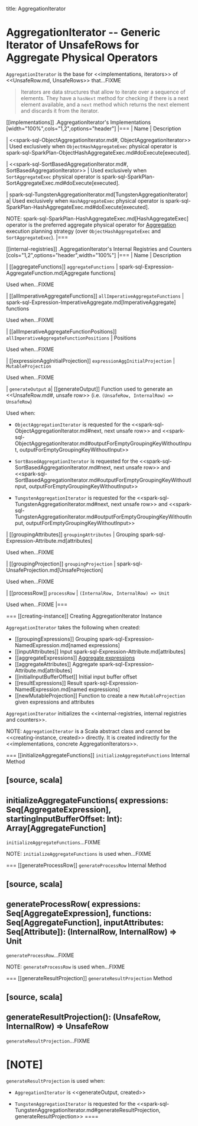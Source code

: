 title: AggregationIterator

# AggregationIterator -- Generic Iterator of UnsafeRows for Aggregate Physical Operators

`AggregationIterator` is the base for <<implementations, iterators>> of <<UnsafeRow.md, UnsafeRows>> that...FIXME

> Iterators are data structures that allow to iterate over a sequence of elements. They have a `hasNext` method for checking if there is a next element available, and a `next` method which returns the next element and discards it from the iterator.

[[implementations]]
.AggregationIterator's Implementations
[width="100%",cols="1,2",options="header"]
|===
| Name
| Description

| <<spark-sql-ObjectAggregationIterator.md#, ObjectAggregationIterator>>
| Used exclusively when `ObjectHashAggregateExec` physical operator is spark-sql-SparkPlan-ObjectHashAggregateExec.md#doExecute[executed].

| <<spark-sql-SortBasedAggregationIterator.md#, SortBasedAggregationIterator>>
| Used exclusively when `SortAggregateExec` physical operator is spark-sql-SparkPlan-SortAggregateExec.md#doExecute[executed].

| spark-sql-TungstenAggregationIterator.md[TungstenAggregationIterator]
a| Used exclusively when `HashAggregateExec` physical operator is spark-sql-SparkPlan-HashAggregateExec.md#doExecute[executed].

NOTE: spark-sql-SparkPlan-HashAggregateExec.md[HashAggregateExec] operator is the preferred aggregate physical operator for [Aggregation](execution-planning-strategies/Aggregation.md) execution planning strategy (over `ObjectHashAggregateExec` and `SortAggregateExec`).
|===

[[internal-registries]]
.AggregationIterator's Internal Registries and Counters
[cols="1,2",options="header",width="100%"]
|===
| Name
| Description

| [[aggregateFunctions]] `aggregateFunctions`
| spark-sql-Expression-AggregateFunction.md[Aggregate functions]

Used when...FIXME

| [[allImperativeAggregateFunctions]] `allImperativeAggregateFunctions`
| spark-sql-Expression-ImperativeAggregate.md[ImperativeAggregate] functions

Used when...FIXME

| [[allImperativeAggregateFunctionPositions]] `allImperativeAggregateFunctionPositions`
| Positions

Used when...FIXME

| [[expressionAggInitialProjection]] `expressionAggInitialProjection`
| `MutableProjection`

Used when...FIXME

| `generateOutput`
a| [[generateOutput]] Function used to generate an <<UnsafeRow.md#, unsafe row>> (i.e. `(UnsafeRow, InternalRow) => UnsafeRow`)

Used when:

* `ObjectAggregationIterator` is requested for the <<spark-sql-ObjectAggregationIterator.md#next, next unsafe row>> and <<spark-sql-ObjectAggregationIterator.md#outputForEmptyGroupingKeyWithoutInput, outputForEmptyGroupingKeyWithoutInput>>

* `SortBasedAggregationIterator` is requested for the <<spark-sql-SortBasedAggregationIterator.md#next, next unsafe row>> and <<spark-sql-SortBasedAggregationIterator.md#outputForEmptyGroupingKeyWithoutInput, outputForEmptyGroupingKeyWithoutInput>>

* `TungstenAggregationIterator` is requested for the <<spark-sql-TungstenAggregationIterator.md#next, next unsafe row>> and <<spark-sql-TungstenAggregationIterator.md#outputForEmptyGroupingKeyWithoutInput, outputForEmptyGroupingKeyWithoutInput>>

| [[groupingAttributes]] `groupingAttributes`
| Grouping spark-sql-Expression-Attribute.md[attributes]

Used when...FIXME

| [[groupingProjection]] `groupingProjection`
| spark-sql-UnsafeProjection.md[UnsafeProjection]

Used when...FIXME

| [[processRow]] `processRow`
| `(InternalRow, InternalRow) => Unit`

Used when...FIXME
|===

=== [[creating-instance]] Creating AggregationIterator Instance

`AggregationIterator` takes the following when created:

* [[groupingExpressions]] Grouping spark-sql-Expression-NamedExpression.md[named expressions]
* [[inputAttributes]] Input spark-sql-Expression-Attribute.md[attributes]
* [[aggregateExpressions]] [Aggregate expressions](expressions/AggregateExpression.md)
* [[aggregateAttributes]] Aggregate spark-sql-Expression-Attribute.md[attributes]
* [[initialInputBufferOffset]] Initial input buffer offset
* [[resultExpressions]] Result spark-sql-Expression-NamedExpression.md[named expressions]
* [[newMutableProjection]] Function to create a new `MutableProjection` given expressions and attributes

`AggregationIterator` initializes the <<internal-registries, internal registries and counters>>.

NOTE: `AggregationIterator` is a Scala abstract class and cannot be <<creating-instance, created>> directly. It is created indirectly for the <<implementations, concrete AggregationIterators>>.

=== [[initializeAggregateFunctions]] `initializeAggregateFunctions` Internal Method

[source, scala]
----
initializeAggregateFunctions(
  expressions: Seq[AggregateExpression],
  startingInputBufferOffset: Int): Array[AggregateFunction]
----

`initializeAggregateFunctions`...FIXME

NOTE: `initializeAggregateFunctions` is used when...FIXME

=== [[generateProcessRow]] `generateProcessRow` Internal Method

[source, scala]
----
generateProcessRow(
  expressions: Seq[AggregateExpression],
  functions: Seq[AggregateFunction],
  inputAttributes: Seq[Attribute]): (InternalRow, InternalRow) => Unit
----

`generateProcessRow`...FIXME

NOTE: `generateProcessRow` is used when...FIXME

=== [[generateResultProjection]] `generateResultProjection` Method

[source, scala]
----
generateResultProjection(): (UnsafeRow, InternalRow) => UnsafeRow
----

`generateResultProjection`...FIXME

[NOTE]
====
`generateResultProjection` is used when:

* `AggregationIterator` is <<generateOutput, created>>

* `TungstenAggregationIterator` is requested for the <<spark-sql-TungstenAggregationIterator.md#generateResultProjection, generateResultProjection>>
====
